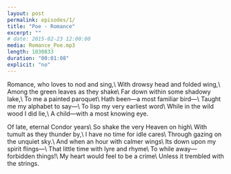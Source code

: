 ```yaml
---
layout: post
permalink: episodes/1/
title: "Poe - Romance"
excerpt: ""
# date: 2015-02-23 12:00:00
media: Romance_Poe.mp3
length: 1030833
duration: "00:01:08"
explicit: "no"
---
```


Romance, who loves to nod and sing,\\
With drowsy head and folded wing,\\
Among the green leaves as they shake\\
Far down within some shadowy lake,\\
To me a painted paroquet\\
Hath been—a most familiar bird—\\
Taught me my alphabet to say—\\
To lisp my very earliest word\\
While in the wild wood I did lie,\\
A child—with a most knowing eye.

Of late, eternal Condor years\\
So shake the very Heaven on high\\
With tumult as they thunder by,\\
I have no time for idle cares\\
Through gazing on the unquiet sky.\\
And when an hour with calmer wings\\
Its down upon my spirit flings—\\
That little time with lyre and rhyme\\
To while away—forbidden things!\\
My heart would feel to be a crime\\
Unless it trembled with the strings.
